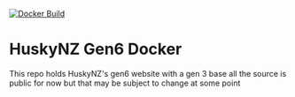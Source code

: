 [![Docker Build](https://github.com/huskynz/6/actions/workflows/docker-image.yml/badge.svg?branch=main)](https://github.com/huskynz/6/actions/workflows/docker-image.yml)



# HuskyNZ Gen6 Docker

This repo holds HuskyNZ's gen6 website with a gen 3 base all the source is public for now but that may be subject to change at some point
